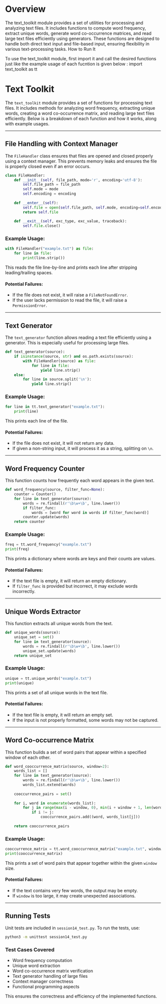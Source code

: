 # Overview

The text_toolkit module provides a set of utilities for processing and analyzing text files. It includes functions to compute word frequency, extract unique words, generate word co-occurrence matrices, and read large text files efficiently using generators. These functions are designed to handle both direct text input and file-based input, ensuring flexibility in various text-processing tasks.
How to Run It

To use the text_toolkit module, first import it and call the desired functions just like the example usage of each fucntion is given below :
import text_toolkit as tt

# Text Toolkit


The `text_toolkit` module provides a set of functions for processing text files. It includes methods for analyzing word frequency, extracting unique words, creating a word co-occurrence matrix, and reading large text files efficiently. Below is a breakdown of each function and how it works, along with example usages.

---

## File Handling with Context Manager

The `FileHandler` class ensures that files are opened and closed properly using a context manager. This prevents memory leaks and ensures the file is properly closed even if an error occurs.

```python
class FileHandler:
    def __init__(self, file_path, mode='r', encoding='utf-8'):
        self.file_path = file_path
        self.mode = mode
        self.encoding = encoding
    
    def __enter__(self):
        self.file = open(self.file_path, self.mode, encoding=self.encoding)
        return self.file
    
    def __exit__(self, exc_type, exc_value, traceback):
        self.file.close()
```

### Example Usage:
```python
with FileHandler("example.txt") as file:
    for line in file:
        print(line.strip())
```
This reads the file line-by-line and prints each line after stripping leading/trailing spaces.

#### Potential Failures:
- If the file does not exist, it will raise a `FileNotFoundError`.
- If the user lacks permission to read the file, it will raise a `PermissionError`.

---

## Text Generator

The `text_generator` function allows reading a text file efficiently using a generator. This is especially useful for processing large files.

```python
def text_generator(source):
    if isinstance(source, str) and os.path.exists(source):
        with FileHandler(source) as file:
            for line in file:
                yield line.strip()
    else:
        for line in source.split('\n'):
            yield line.strip()
```

### Example Usage:
```python
for line in tt.text_generator("example.txt"):
    print(line)
```
This prints each line of the file. 

#### Potential Failures:
- If the file does not exist, it will not return any data.
- If given a non-string input, it will process it as a string, splitting on `\n`.

---

## Word Frequency Counter

This function counts how frequently each word appears in the given text.

```python
def word_frequency(source, filter_func=None):
    counter = Counter()
    for line in text_generator(source):
        words = re.findall(r'\b\w+\b', line.lower())
        if filter_func:
            words = [word for word in words if filter_func(word)]
        counter.update(words)
    return counter
```

### Example Usage:
```python
freq = tt.word_frequency("example.txt")
print(freq)
```
This prints a dictionary where words are keys and their counts are values.

#### Potential Failures:
- If the text file is empty, it will return an empty dictionary.
- If `filter_func` is provided but incorrect, it may exclude words incorrectly.

---

## Unique Words Extractor

This function extracts all unique words from the text.

```python
def unique_words(source):
    unique_set = set()
    for line in text_generator(source):
        words = re.findall(r'\b\w+\b', line.lower())
        unique_set.update(words)
    return unique_set
```

### Example Usage:
```python
unique = tt.unique_words("example.txt")
print(unique)
```
This prints a set of all unique words in the text file.

#### Potential Failures:
- If the text file is empty, it will return an empty set.
- If the input is not properly formatted, some words may not be captured.

---

## Word Co-occurrence Matrix

This function builds a set of word pairs that appear within a specified window of each other.

```python
def word_cooccurrence_matrix(source, window=2):
    words_list = []
    for line in text_generator(source):
        words = re.findall(r'\b\w+\b', line.lower())
        words_list.extend(words)
    
    cooccurrence_pairs = set()
    
    for i, word in enumerate(words_list):
        for j in range(max(i - window, 0), min(i + window + 1, len(words_list))):
            if i != j:
                cooccurrence_pairs.add((word, words_list[j]))
    
    return cooccurrence_pairs
```

### Example Usage:
```python
cooccurrence_matrix = tt.word_cooccurrence_matrix("example.txt", window=2)
print(cooccurrence_matrix)
```
This prints a set of word pairs that appear together within the given `window` size.

#### Potential Failures:
- If the text contains very few words, the output may be empty.
- If `window` is too large, it may create unexpected associations.

---

## Running Tests

Unit tests are included in `session14_test.py`. To run the tests, use:
```bash
python3 -m unittest session14_test.py
```

### Test Cases Covered
- Word frequency computation
- Unique word extraction
- Word co-occurrence matrix verification
- Text generator handling of large files
- Context manager correctness
- Functional programming aspects

This ensures the correctness and efficiency of the implemented functions.

